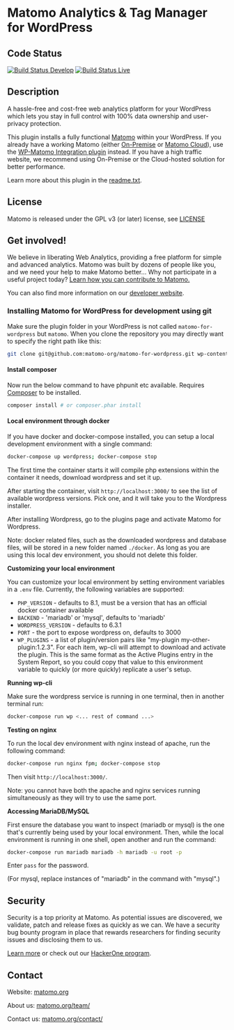 # Matomo Analytics & Tag Manager for WordPress

## Code Status

[![Build Status Develop](https://travis-ci.com/matomo-org/matomo-for-wordpress.svg?branch=develop)](https://travis-ci.com/matomo-org/matomo-for-wordpress)
[![Build Status Live](https://travis-ci.com/matomo-org/matomo-for-wordpress.svg?branch=live)](https://travis-ci.com/matomo-org/matomo-for-wordpress)

## Description

A hassle-free and cost-free web analytics platform for your WordPress which lets you stay in full control with 100% data ownership and user-privacy protection.

This plugin installs a fully functional [Matomo](https://matomo.org) within your WordPress. If you already have a working Matomo (either [On-Premise](https://matomo.org/matomo-on-premise/) or [Matomo Cloud](https://matomo.org/hosting/)), use the [WP-Matomo Integration plugin](https://wordpress.org/plugins/wp-piwik/) instead. If you have a high traffic website, we recommend using On-Premise or the Cloud-hosted solution for better performance.

Learn more about this plugin in the [readme.txt](readme.txt).

## License

Matomo is released under the GPL v3 (or later) license, see [LICENSE](LICENSE)

## Get involved!

We believe in liberating Web Analytics, providing a free platform for simple and advanced analytics. Matomo was built by dozens of people like you,
and we need your help to make Matomo better… Why not participate in a useful project today? [Learn how you can contribute to Matomo.](https://matomo.org/get-involved)

You can also find more information on our [developer website](https://developer.matomo.org/).

### Installing Matomo for WordPress for development using git

Make sure the plugin folder in your WordPress is not called `matomo-for-wordpress` but `matomo`. When you clone the repository you may directly want to specify the right path like this:

```bash
git clone git@github.com:matomo-org/matomo-for-wordpress.git wp-content/plugins/matomo
```

#### Install composer

Now run the below command to have phpunit etc available. Requires [Composer](https://getcomposer.org/) to be installed.

```bash
composer install # or composer.phar install
```

#### Local environment through docker

If you have docker and docker-compose installed, you can setup a local development environment with a single command:

```bash
docker-compose up wordpress; docker-compose stop
```

The first time the container starts it will compile php extensions within the container it needs, download wordpress
and set it up.

After starting the container, visit `http://localhost:3000/` to see the list of available wordpress versions.
Pick one, and it will take you to the Wordpress installer.

After installing Wordpress, go to the plugins page and activate Matomo for Wordpress.

Note: docker related files, such as the downloaded wordpress and database files, will be stored in a new folder named `./docker`. As long
as you are using this local dev environment, you should not delete this folder.

**Customizing your local environment**

You can customize your local environment by setting environment variables in a `.env` file. Currently, the following
variables are supported:

- `PHP_VERSION` - defaults to 8.1, must be a version that has an official docker container available
- `BACKEND` - 'mariadb' or 'mysql', defaults to 'mariadb'
- `WORDPRESS_VERSION` - defaults to 6.3.1
- `PORT` - the port to expose wordpress on, defaults to 3000
- `WP_PLUGINS` - a list of plugin/version pairs like "my-plugin my-other-plugin:1.2.3". For each item, wp-cli will attempt to download and activate the plugin.
  This is the same format as the Active Plugins entry in the System Report, so you could copy that value to this environment variable to quickly (or more quickly)
  replicate a user's setup.

**Running wp-cli**

Make sure the wordpress service is running in one terminal, then in another terminal run:

```bash
docker-compose run wp <... rest of command ...>
```

**Testing on nginx**

To run the local dev environment with nginx instead of apache, run the following command:

```bash
docker-compose run nginx fpm; docker-compose stop
```

Then visit `http://localhost:3000/`.

Note: you cannot have both the apache and nginx services running simultaneously as they will try to use the same port.

**Accessing MariaDB/MySQL**

First ensure the database you want to inspect (mariadb or mysql) is the one that's currently being used by your local
environment. Then, while the local environment is running in one shell, open another and run the command:

```bash
docker-compose run mariadb mariadb -h mariadb -u root -p
```

Enter `pass` for the password.

(For mysql, replace instances of "mariadb" in the command with "mysql".)

## Security

Security is a top priority at Matomo. As potential issues are discovered, we validate, patch and release fixes as quickly as we can. We have a security bug bounty program in place that rewards researchers for finding security issues and disclosing them to us.

[Learn more](https://matomo.org/security/) or check out our [HackerOne program](https://hackerone.com/matomo).

## Contact

Website: [matomo.org](https://matomo.org)

About us: [matomo.org/team/](https://matomo.org/team/)

Contact us: [matomo.org/contact/](https://matomo.org/contact/)
